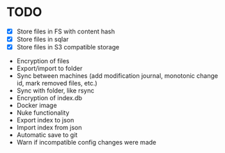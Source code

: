 # TODO

- [x] Store files in FS with content hash
- [x] Store files in sqlar
- [x] Store files in S3 compatible storage
- Encryption of files
- Export/import to folder
- Sync between machines (add modification journal, monotonic change id, mark removed files, etc.)
- Sync with folder, like rsync
- Encryption of index.db
- Docker image
- Nuke functionality
- Export index to json
- Import index from json
- Automatic save to git
- Warn if incompatible config changes were made